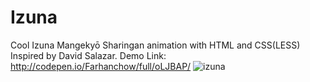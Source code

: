 # Izuna
Cool Izuna Mangekyō Sharingan animation with HTML and CSS(LESS)
Inspired by David Salazar.
Demo Link: http://codepen.io/Farhanchow/full/oLJBAP/
![izuna](https://cloud.githubusercontent.com/assets/14854978/17566637/3a07e2e4-5f0a-11e6-964d-7a99ce1edad5.png)

